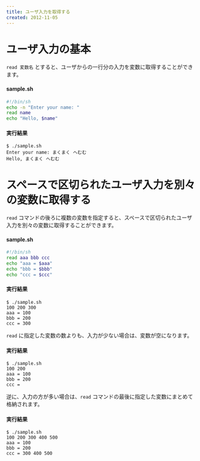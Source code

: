 ```yaml
---
title: ユーザ入力を取得する
created: 2012-11-05
---
```


ユーザ入力の基本
====

`read 変数名` とすると、ユーザからの一行分の入力を変数に取得することができます。

#### sample.sh
```bash
#!/bin/sh
echo -n "Enter your name: "
read name
echo "Hello, $name"
```

#### 実行結果
```
$ ./sample.sh
Enter your name: まくまく へむむ
Hello, まくまく へむむ
```


スペースで区切られたユーザ入力を別々の変数に取得する
====

`read` コマンドの後ろに複数の変数を指定すると、スペースで区切られたユーザ入力を別々の変数に取得することができます。

#### sample.sh
```bash
#!/bin/sh
read aaa bbb ccc
echo "aaa = $aaa"
echo "bbb = $bbb"
echo "ccc = $ccc"
```

#### 実行結果
```
$ ./sample.sh
100 200 300
aaa = 100
bbb = 200
ccc = 300
```

`read` に指定した変数の数よりも、入力が少ない場合は、変数が空になります。

#### 実行結果
```
$ ./sample.sh
100 200
aaa = 100
bbb = 200
ccc =
```

逆に、入力の方が多い場合は、`read` コマンドの最後に指定した変数にまとめて格納されます。

#### 実行結果
```
$ ./sample.sh
100 200 300 400 500 
aaa = 100
bbb = 200
ccc = 300 400 500
```

